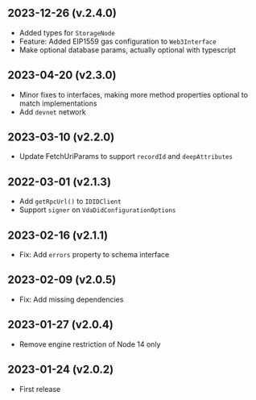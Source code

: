 2023-12-26 (v.2.4.0)
-------------------

- Added types for `StorageNode`
- Feature: Added EIP1559 gas configuration to `Web3Interface`
- Make optional database params, actually optional with typescript

2023-04-20 (v2.3.0)
-------------------

- Minor fixes to interfaces, making more method properties optional to match implementations
- Add `devnet` network

2023-03-10 (v2.2.0)
-------------------

- Update FetchUriParams to support `recordId` and `deepAttributes`

2022-03-01 (v2.1.3)
-------------------

- Add `getRpcUrl()` to `IDIDClient`
- Support `signer` on `VdaDidConfigurationOptions`

2023-02-16 (v2.1.1)
-------------------

- Fix: Add `errors` property to schema interface

2023-02-09 (v2.0.5)
-------------------

- Fix: Add missing dependencies

2023-01-27 (v2.0.4)
-------------------

- Remove engine restriction of Node 14 only

2023-01-24 (v2.0.2)
-------------------

- First release